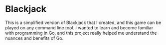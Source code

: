 # Blackjack

This is a simplified version of Blackjack that I created, and this game can be played on any 
command line tool. I wanted to learn and become familiar with programming in Go, and this project 
really helped me understand the nuances and benefits of Go. 
